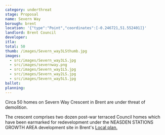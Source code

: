 ```yaml
---
category: underthreat
stage: Proposal 
name: Severn Way
borough: brent
location: '{"type":"Point","coordinates":[-0.246721,51.552401]}'
landlord: Brent Council
developer:
itla:
total: 50
thumb: /images/Severn_way3LSthumb.jpg
images:
  - src/images/Severn_way3LS.jpg
  - src/images/severnway.png
  - src/images/Severn_way1LS.jpg
  - src/images/Severn_way2LS.jpg
  - src/images/Severn_way5LS.jpg
ballot:
planning:
---
```

Circa 50 homes on Severn Way Crescent in Brent are under threat of demolition.

The crescent comprises two dozen post-war terraced Council homes which have been earmarked for redevelopment under the NEASDEN STATIONS GROWTH AREA development site in Brent's [Local plan.](https://www.brent.gov.uk/media/16411848/draft-local-plan-east.pdf)
